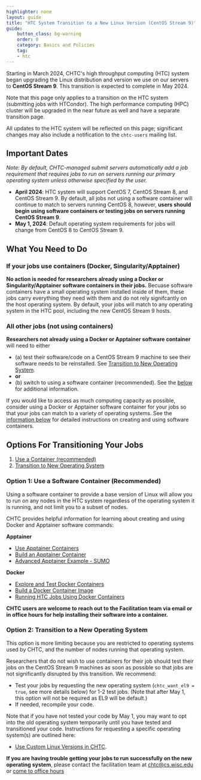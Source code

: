 ```yaml
---
highlighter: none
layout: guide
title: "HTC System Transition to a New Linux Version (CentOS Stream 9)"
guide: 
    button_class: bg-warning
    order: 0
    category: Basics and Policies
    tag:
    - htc
---
```


Starting in March 2024, CHTC's high throughput computing (HTC) system began upgrading
the Linux distribution and version we use on our servers to **CentOS Stream 9**. This transition is expected to complete in May 2024. 

Note that this page only applies to a transition on the HTC system (submitting jobs 
with HTCondor). The high performance computing (HPC) cluster will be upgraded in 
the near future as well and have a separate transition 
page. 

All updates to the HTC system will be reflected on this page; significant changes may 
also include a notification to the `chtc-users` mailing list. 

## Important Dates

*Note: By default, CHTC-managed submit servers automatically add a job 
requirement that requires jobs to run on servers running our primary operating system unless otherwise specified by the user.*

* **April 2024**: HTC system will support CentOS 7, CentOS Stream 8, and CentOS Stream 9. By default, 
all jobs not using a software container will continue to match to servers running CentOS 8, however,
**users should begin using software containers or testing jobs on servers running CentOS Stream 9**. 
* **May 1, 2024**: Default operating system requirements for jobs will change from CentOS 8 to CentOS Stream 9.

## What You Need to Do

### If your jobs use containers (Docker, Singularity/Apptainer)

**No action is needed for researchers already using a Docker or Singularity/Apptainer software containers in their jobs.** Becuase software containers have a small operating system installed inside of them, these jobs carry everything they need with them and do not rely signifcantly on the host operating system. By default, your jobs will match to any operating system in the HTC pool, including the new CentOS Stream 9 hosts. 

### All other jobs (not using containers)

**Researchers not already using a Docker or Apptainer software container** will need to either 

- (a) test their software/code on a CentOS Stream 9 machine to see their software needs to be reinstalled. See [Transition to New Operating System](#option-2-transition-to-new-operations-system).
- **or** 
- (b) switch to using a software container (recommended). See the [below](#option-1-using-a-container-recommended) for additional information. 

If you would like to access as much computing capacity as possible, consider using a Docker or Apptainer software container for your jobs so that your jobs can match to a variety of operating systems. See the [information below](#option-1-using-a-container-recommended) for detailed instructions on creating and using software containers. 

## Options For Transitioning Your Jobs

1. [Use a Container (recommended)](#option-1-using-a-container-recommended)
1. [Transition to  New Operating System](#option-2-transition-to-new-operations-system)

### Option 1: Use a Software Container (Recommended)

Using a software container to provide a base version of Linux will allow you to 
run on any nodes in the HTC system regardless of the operating system it is running, and not limit you to a subset of nodes. 

CHTC provides helpful information for learning about creating and using Docker and Apptainer software commands: 

**Apptainer**
- [Use Apptainer Containers](apptainer-htc.html)
- [Build an Apptainer Container](apptainer-build.html)
- [Advanced Apptainer Example - SUMO](apptainer-htc-advanced-example.html)
  
**Docker**
- [Explore and Test Docker Containers](docker-test.html)
- [Build a Docker Container Image](docker-build.html)
- [Running HTC Jobs Using Docker Containers](docker-jobs.html)

**CHTC users are welcome to reach out to the Facilitation team via email or in office hours for help installing their software into a container.**

### Option 2: Transition to a New Operating System

This option is more limiting because 
you are restricted to operating systems used by CHTC, and the number of nodes 
running that operating system. 

Researchers that do not wish to use containers for their job should test their jobs on the CentOS Stream 9 machines as soon as possible so that jobs are not significantly disrupted by this transition. We recommend: 

* Test your jobs by requesting the new operating system  (`chtc_want_el9 = true`, see
more details below) for 1-2 test jobs. (Note that after May 1, this option will not be required as EL9 will be default.)
* If needed, recompile your code. 

Note that if you have not tested your code by May 1, you may want to opt into the old 
operating system temporarily until you have tested and transitioned your code. Instructions for requesting a specific operating system(s) are outlined here:

* [Use Custom Linux Versions in CHTC](os-transition-htc.html).

**If you are having trouble getting your jobs to run successfully on the new operating system**, 
please contact the facilitation team at chtc@cs.wisc.edu or [come to office hours](/uw-research-computing/get-help.html)
